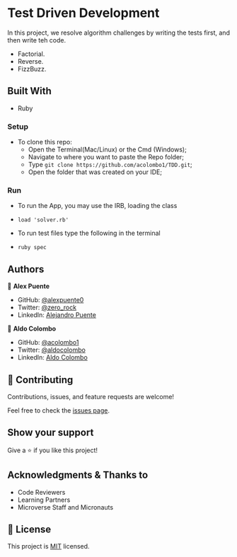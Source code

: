 # Test Driven Development

In this project, we resolve algorithm challenges by writing the tests first, and then write teh code.

- Factorial.
- Reverse.
- FizzBuzz.

## Built With

- Ruby

### Setup

- To clone this repo:
  - Open the Terminal(Mac/Linux) or the Cmd (Windows);
  - Navigate to where you want to paste the Repo folder;
  - Type `git clone https://github.com/acolombo1/TDD.git`;
  - Open the folder that was created on your IDE;

### Run

- To run the App, you may use the IRB, loading the class
- `load 'solver.rb'`

- To run test files type the following in the terminal
- `ruby spec`

## Authors

👤 **Alex Puente**

- GitHub: [@alexpuente0](https://github.com/alexpuente0)
- Twitter: [@zero_rock](https://twitter.com/zero_rock)
- LinkedIn: [Alejandro Puente](https://www.linkedin.com/in/alex-puente-farias/)

👤 **Aldo Colombo**

- GitHub: [@acolombo1](https://github.com/acolombo1)
- Twitter: [@aldocolombo](https://twitter.com/aldocolombo)
- LinkedIn: [Aldo Colombo](https://www.linkedin.com/in/aldo-colombo-2156009)

## 🤝 Contributing

Contributions, issues, and feature requests are welcome!

Feel free to check the [issues page](https://github.com/acolombo1/TDD/issues).

## Show your support

Give a ⭐️ if you like this project!

## Acknowledgments & Thanks to

- Code Reviewers
- Learning Partners
- Microverse Staff and Micronauts

## 📝 License

This project is [MIT](./MIT.md) licensed.